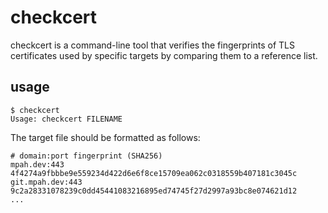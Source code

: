 # checkcert

checkcert is a command-line tool that verifies the fingerprints of TLS
certificates used by specific targets by comparing them to a reference list.

## usage

```
$ checkcert 
Usage: checkcert FILENAME
```

The target file should be formatted as follows:

```
# domain:port fingerprint (SHA256)
mpah.dev:443 4f4274a9fbbbe9e559234d422d6e6f8ce15709ea062c0318559b407181c3045c
git.mpah.dev:443 9c2a28331078239c0dd45441083216895ed74745f27d2997a93bc8e074621d12
...
```
